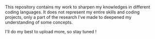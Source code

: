 This repository contains my work to sharpen my knowledges in different coding languages.
It does not represent my entire skills and coding projects, only a part of the research I've made to deepened my understanding of some concepts.

I'll do my best to upload more, so stay tuned ! 
